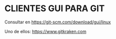 # CLIENTES GUI PARA GIT

Consultar en https://git-scm.com/download/gui/linux

Uno de ellos: https://www.gitkraken.com
